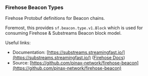 ### Firehose Beacon Types

Firehose Protobuf definitions for Beacon chains.

Foremost, this provides `sf.beacon.type.v1.Block` which is used for consuming Firehose & Substreams Beacon block model.

Useful links:
- Documentation: [https://substreams.streamingfast.io/](https://substreams.streamingfast.io/) ([Firehose Docs](https://firehose.streamingfast.io/))
- Source: [https://github.com/pinax-network/firehose-beacon](https://github.com/pinax-network/firehose-beacon)
